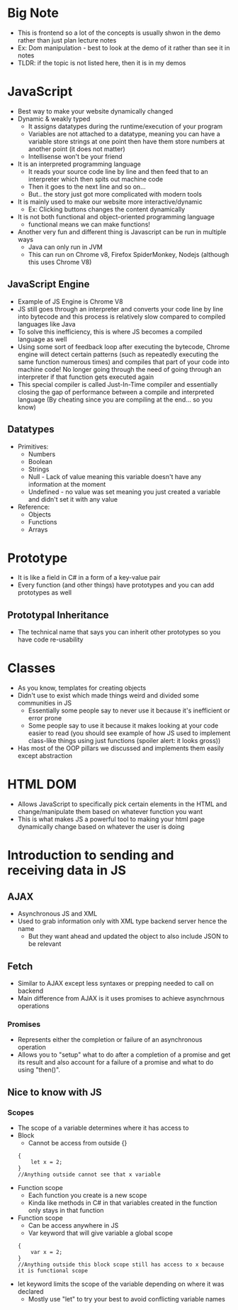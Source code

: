 # Big Note
* This is frontend so a lot of the concepts is usually shwon in the demo rather than just plan lecture notes
* Ex: Dom manipulation - best to look at the demo of it rather than see it in notes
* TLDR: if the topic is not listed here, then it is in my demos

# JavaScript
* Best way to make your website dynamically changed
* Dynamic & weakly typed
    * It assigns datatypes during the runtime/execution of your program
    * Variables are not attached to a datatype, meaning you can have a variable store strings at one point then have them store numbers at another point (it does not matter)
    * Intellisense won't be your friend
* It is an interpreted programming language
    * It reads your source code line by line and then feed that to an interpreter which then spits out machine code
    * Then it goes to the next line and so on...
    * But.. the story just got more complicated with modern tools
* It is mainly used to make our website more interactive/dynamic
    * Ex: Clicking buttons changes the content dynamically
* It is not both functional and object-oriented programming language
    * functional means we can make functions!
* Another very fun and different thing is Javascript can be run in multiple ways
    * Java can only run in JVM
    * This can run on Chrome v8, Firefox SpiderMonkey, Nodejs (although this uses Chrome V8)

## JavaScript Engine
* Example of JS Engine is Chrome V8
* JS still goes through an interpreter and converts your code line by line into bytecode and this process is relatively slow compared to compiled languages like Java
* To solve this inefficiency, this is where JS becomes a compiled language as well
* Using some sort of feedback loop after executing the bytecode, Chrome engine will detect certain patterns (such as repeatedly executing the same function numerous times) and compiles that part of your code into machine code! No longer going through the need of going through an interpreter if that function gets executed again
* This special compiler is called Just-In-Time compiler and essentially closing the gap of performance between a compile and interpreted language (By cheating since you are compiling at the end... so you know)

## Datatypes
* Primitives:
    * Numbers
    * Boolean
    * Strings
    * Null - Lack of value meaning this variable doesn't have any information at the moment
    * Undefined - no value was set meaning you just created a variable and didn't set it with any value
* Reference:
    * Objects
    * Functions
    * Arrays

# Prototype
* It is like a field in C# in a form of a key-value pair
* Every function (and other things) have prototypes and you can add prototypes as well
## Prototypal Inheritance
* The technical name that says you can inherit other prototypes so you have code re-usability

# Classes
* As you know, templates for creating objects
* Didn't use to exist which made things weird and divided some communities in JS
    * Essentially some people say to never use it because it's inefficient or error prone
    * Some people say to use it because it makes looking at your code easier to read (you should see example of how JS used to implement class-like things using just functions (spoiler alert: it looks gross))
* Has most of the OOP pillars we discussed and implements them easily except abstraction

# HTML DOM
* Allows JavaScript to specifically pick certain elements in the HTML and change/manipulate them based on whatever function you want
* This is what makes JS a powerful tool to making your html page dynamically change based on whatever the user is doing

# Introduction to sending and receiving data in JS
## AJAX
* Asynchronous JS and XML
* Used to grab information only with XML type backend server hence the name
    * But they want ahead and updated the object to also include JSON to be relevant
## Fetch
* Similar to AJAX except less syntaxes or prepping needed to call on backend
* Main difference from AJAX is it uses promises to achieve asynchrnous operations
### Promises
* Represents either the completion or failure of an asynchronous operation
* Allows you to "setup" what to do after a completion of a promise and get its result and also account for a failure of a promise and what to do using "then()".

## Nice to know with JS
### Scopes
* The scope of a variable determines where it has access to
* Block
    * Cannot be access from outside {}
    ```JS
    {
        let x = 2;
    }
    //Anything outside cannot see that x variable
    ```
* Function scope
    * Each function you create is a new scope
    * Kinda like methods in C# in that variables created in the function only stays in that function
* Function scope
    * Can be access anywhere in JS
    * Var keyword that will give variable a global scope
    ```JS
    {
        var x = 2;
    }
    //Anything outside this block scope still has access to x because it is functional scope
    ```
* let keyword limits the scope of the variable depending on where it was declared
    * Mostly use "let" to try your best to avoid conflicting variable names